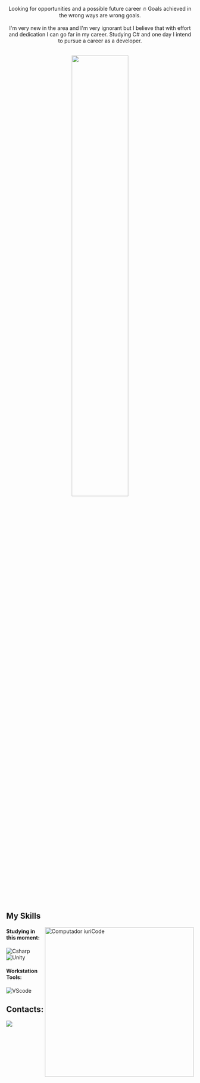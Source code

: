 
<p align="center">Looking for opportunities and a possible future career 🔥 Goals achieved in the wrong ways are wrong goals. <br><br>I'm very new in the area and I'm very ignorant but I believe that with effort and dedication I can go far in my career. Studying C# and one day I intend to pursue a career as a developer.</p>&nbsp;

<div  align="center" style="margin-bottom:100px">
<img width=55% align="center"  src="https://github-readme-streak-stats.herokuapp.com?user=ImPlegles&theme=radical&mode=weekly" />
 </div>
 
 &nbsp;
 &nbsp;



## My Skills


<img src="https://raw.githubusercontent.com/MicaelliMedeiros/micaellimedeiros/master/image/computer-illustration.png" min-width="400px" max-width="400px" width="400px" align="right" alt="Computador iuriCode">

#### Studying in this moment:

![Csharp](https://img.shields.io/badge/C%23-239120?style=for-the-badge&logo=c-sharp&logoColor=white)&nbsp;
![Unity](https://img.shields.io/badge/Unity-100000?style=for-the-badge&logo=unity&logoColor=white)&nbsp;


#### Workstation Tools:

![VScode](https://img.shields.io/badge/vscode-4285F4?style=for-the-badge&logo=vscode&logoColor=white)&nbsp;

## Contacts:

<div> 
<a href="https://www.instagram.com/eduardo_vbittar" target="_blank"><img src="https://img.shields.io/badge/-Instagram-%23E4405F?style=for-the-badge&logo=instagram&logoColor=white">
</a>
